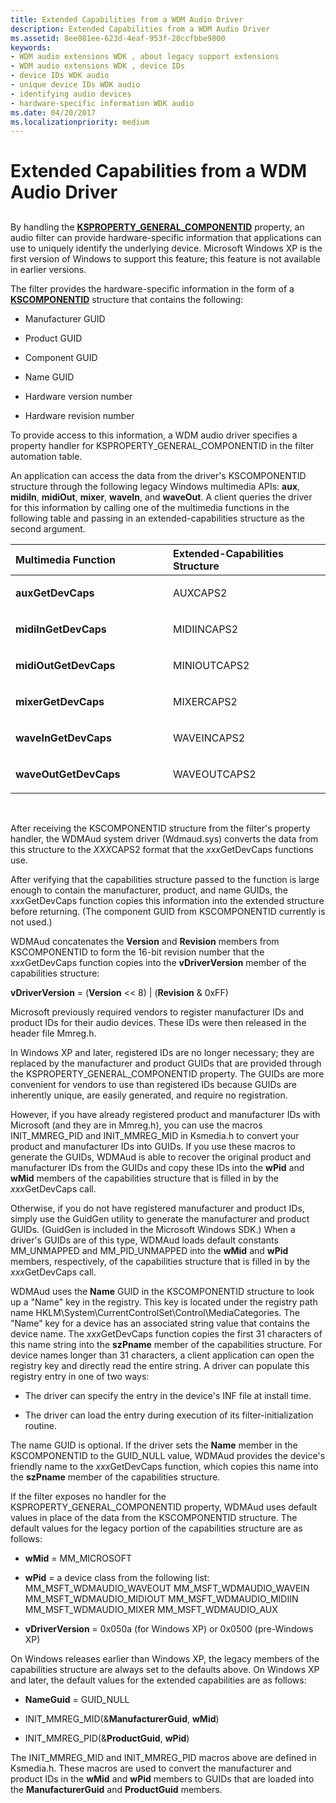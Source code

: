 ```yaml
---
title: Extended Capabilities from a WDM Audio Driver
description: Extended Capabilities from a WDM Audio Driver
ms.assetid: 8ee081ee-623d-4eaf-953f-20ccfbbe9800
keywords:
- WDM audio extensions WDK , about legacy support extensions
- WDM audio extensions WDK , device IDs
- device IDs WDK audio
- unique device IDs WDK audio
- identifying audio devices
- hardware-specific information WDK audio
ms.date: 04/20/2017
ms.localizationpriority: medium
---
```


# Extended Capabilities from a WDM Audio Driver


## <span id="extended_capabilities_from_a_wdm_audio_driver"></span><span id="EXTENDED_CAPABILITIES_FROM_A_WDM_AUDIO_DRIVER"></span>


By handling the [**KSPROPERTY\_GENERAL\_COMPONENTID**](https://msdn.microsoft.com/library/windows/hardware/ff565171) property, an audio filter can provide hardware-specific information that applications can use to uniquely identify the underlying device. Microsoft Windows XP is the first version of Windows to support this feature; this feature is not available in earlier versions.

The filter provides the hardware-specific information in the form of a [**KSCOMPONENTID**](https://msdn.microsoft.com/library/windows/hardware/ff561027) structure that contains the following:

-   Manufacturer GUID

-   Product GUID

-   Component GUID

-   Name GUID

-   Hardware version number

-   Hardware revision number

To provide access to this information, a WDM audio driver specifies a property handler for KSPROPERTY\_GENERAL\_COMPONENTID in the filter automation table.

An application can access the data from the driver's KSCOMPONENTID structure through the following legacy Windows multimedia APIs: **aux**, **midiIn**, **midiOut**, **mixer**, **waveIn**, and **waveOut**. A client queries the driver for this information by calling one of the multimedia functions in the following table and passing in an extended-capabilities structure as the second argument.

<table>
<colgroup>
<col width="50%" />
<col width="50%" />
</colgroup>
<thead>
<tr class="header">
<th align="left">Multimedia Function</th>
<th align="left">Extended-Capabilities Structure</th>
</tr>
</thead>
<tbody>
<tr class="odd">
<td align="left"><p><strong>auxGetDevCaps</strong></p></td>
<td align="left"><p>AUXCAPS2</p></td>
</tr>
<tr class="even">
<td align="left"><p><strong>midiInGetDevCaps</strong></p></td>
<td align="left"><p>MIDIINCAPS2</p></td>
</tr>
<tr class="odd">
<td align="left"><p><strong>midiOutGetDevCaps</strong></p></td>
<td align="left"><p>MINIOUTCAPS2</p></td>
</tr>
<tr class="even">
<td align="left"><p><strong>mixerGetDevCaps</strong></p></td>
<td align="left"><p>MIXERCAPS2</p></td>
</tr>
<tr class="odd">
<td align="left"><p><strong>waveInGetDevCaps</strong></p></td>
<td align="left"><p>WAVEINCAPS2</p></td>
</tr>
<tr class="even">
<td align="left"><p><strong>waveOutGetDevCaps</strong></p></td>
<td align="left"><p>WAVEOUTCAPS2</p></td>
</tr>
</tbody>
</table>

 

After receiving the KSCOMPONENTID structure from the filter's property handler, the WDMAud system driver (Wdmaud.sys) converts the data from this structure to the *XXX*CAPS2 format that the *xxx*GetDevCaps functions use.

After verifying that the capabilities structure passed to the function is large enough to contain the manufacturer, product, and name GUIDs, the *xxx*GetDevCaps function copies this information into the extended structure before returning. (The component GUID from KSCOMPONENTID currently is not used.)

WDMAud concatenates the **Version** and **Revision** members from KSCOMPONENTID to form the 16-bit revision number that the *xxx*GetDevCaps function copies into the **vDriverVersion** member of the capabilities structure:

**vDriverVersion** = (**Version** &lt;&lt; 8) | (**Revision** & 0xFF)

Microsoft previously required vendors to register manufacturer IDs and product IDs for their audio devices. These IDs were then released in the header file Mmreg.h.

In Windows XP and later, registered IDs are no longer necessary; they are replaced by the manufacturer and product GUIDs that are provided through the KSPROPERTY\_GENERAL\_COMPONENTID property. The GUIDs are more convenient for vendors to use than registered IDs because GUIDs are inherently unique, are easily generated, and require no registration.

However, if you have already registered product and manufacturer IDs with Microsoft (and they are in Mmreg.h), you can use the macros INIT\_MMREG\_PID and INIT\_MMREG\_MID in Ksmedia.h to convert your product and manufacturer IDs into GUIDs. If you use these macros to generate the GUIDs, WDMAud is able to recover the original product and manufacturer IDs from the GUIDs and copy these IDs into the **wPid** and **wMid** members of the capabilities structure that is filled in by the *xxx*GetDevCaps call.

Otherwise, if you do not have registered manufacturer and product IDs, simply use the GuidGen utility to generate the manufacturer and product GUIDs. (GuidGen is included in the Microsoft Windows SDK.) When a driver's GUIDs are of this type, WDMAud loads default constants MM\_UNMAPPED and MM\_PID\_UNMAPPED into the **wMid** and **wPid** members, respectively, of the capabilities structure that is filled in by the *xxx*GetDevCaps call.

WDMAud uses the **Name** GUID in the KSCOMPONENTID structure to look up a "Name" key in the registry. This key is located under the registry path name HKLM\\System\\CurrentControlSet\\Control\\MediaCategories. The "Name" key for a device has an associated string value that contains the device name. The *xxx*GetDevCaps function copies the first 31 characters of this name string into the **szPname** member of the capabilities structure. For device names longer than 31 characters, a client application can open the registry key and directly read the entire string. A driver can populate this registry entry in one of two ways:

-   The driver can specify the entry in the device's INF file at install time.

-   The driver can load the entry during execution of its filter-initialization routine.

The name GUID is optional. If the driver sets the **Name** member in the KSCOMPONENTID to the GUID\_NULL value, WDMAud provides the device's friendly name to the *xxx*GetDevCaps function, which copies this name into the **szPname** member of the capabilities structure.

If the filter exposes no handler for the KSPROPERTY\_GENERAL\_COMPONENTID property, WDMAud uses default values in place of the data from the KSCOMPONENTID structure. The default values for the legacy portion of the capabilities structure are as follows:

-   **wMid** = MM\_MICROSOFT

-   **wPid** = a device class from the following list:
    MM\_MSFT\_WDMAUDIO\_WAVEOUT
    MM\_MSFT\_WDMAUDIO\_WAVEIN
    MM\_MSFT\_WDMAUDIO\_MIDIOUT
    MM\_MSFT\_WDMAUDIO\_MIDIIN
    MM\_MSFT\_WDMAUDIO\_MIXER
    MM\_MSFT\_WDMAUDIO\_AUX
-   **vDriverVersion** = 0x050a (for Windows XP) or 0x0500 (pre-Windows XP)

On Windows releases earlier than Windows XP, the legacy members of the capabilities structure are always set to the defaults above. On Windows XP and later, the default values for the extended capabilities are as follows:

-   **NameGuid** = GUID\_NULL

-   INIT\_MMREG\_MID(&**ManufacturerGuid**, **wMid**)

-   INIT\_MMREG\_PID(&**ProductGuid**, **wPid**)

The INIT\_MMREG\_MID and INIT\_MMREG\_PID macros above are defined in Ksmedia.h. These macros are used to convert the manufacturer and product IDs in the **wMid** and **wPid** members to GUIDs that are loaded into the **ManufacturerGuid** and **ProductGuid** members.

 

 




